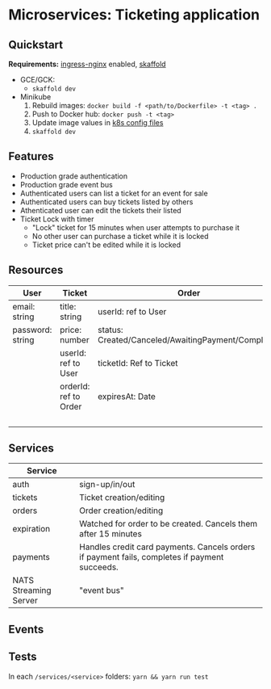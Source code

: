 # Microservices: Ticketing application
## Quickstart
**Requirements:** [ingress-nginx](https://kubernetes.github.io/ingress-nginx/deploy/) enabled, [skaffold](https://skaffold.dev/)

- GCE/GCK:
  - `skaffold dev`  
- Minikube
  1. Rebuild images: `docker build -f <path/to/Dockerfile> -t <tag> .`
  2. Push to Docker hub: `docker push -t <tag>`
  3. Update image values in [k8s config files](./infra/k8s)
  4. `skaffold dev`

## Features
- Production grade authentication
- Production grade event bus
- Authenticated users can list a ticket for an event for sale
- Authenticated users can buy tickets listed by others
- Athenticated user can edit the tickets their listed
- Ticket Lock with timer
  - "Lock" ticket for 15 minutes when user attempts to purchase it
  - No other user can purchase a ticket while it is locked
  - Ticket price can't be edited while it is locked

## Resources
|User|Ticket|Order|Charge|
|--|--|--|--|
|email: string|title: string|userId: ref to User|orderId: ref to Order|
|password: string|price: number|status: Created/Canceled/AwaitingPayment/Completed|status: Created/Completed/Failed|
||userId: ref to User|ticketId: Ref to Ticket|amount: number|
||orderId: ref to Order|expiresAt: Date|stripeId: string|
||||stripeRefundId: string|
## Services
|Service||
|--|--|
|auth|sign-up/in/out|
|tickets|Ticket creation/editing|
|orders|Order creation/editing|
|expiration|Watched for order to be created. Cancels them after 15 minutes|
|payments|Handles credit card payments. Cancels orders if payment fails, completes if payment succeeds.
|NATS Streaming Server|"event bus"


## Events

## Tests
In each `/services/<service>` folders: `yarn && yarn run test`
